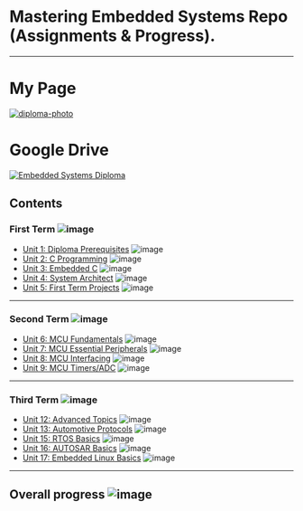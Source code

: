 # Mastering Embedded Systems Repo (Assignments & Progress).

---

# My Page

[![diploma-photo](https://user-images.githubusercontent.com/98949843/241395914-05cc79bf-9037-4a76-b6e9-2a1854e28d9d.png)](https://www.learn-in-depth.com/online-diploma/mohamed.m.alsehli%40gmail.com)

# Google Drive

[![Embedded Systems Diploma](https://user-images.githubusercontent.com/98949843/230186337-eb77c1b7-9fc9-48e7-a62c-824d9655b85b.png)](https://drive.google.com/drive/folders/14fDA-kQDxM-L3riE7fh2rkt6n-VYQuSn?usp=share_link)

## Contents

### First Term ![image](https://progress-bar.dev/100/?title=completed)

- [Unit 1: Diploma Prerequisites](https://github.com/Mo-Alsehli/Master_Embedded_Systems) ![image](https://progress-bar.dev/100/?title=No_Assignments&color=bababa)
- [Unit 2: C Programming](Unit_2_C_Programming) ![image](https://progress-bar.dev/100/)
- [Unit 3: Embedded C](Unit_3_Embedded_C) ![image](https://progress-bar.dev/100/)
- [Unit 4: System Architect](Unit_4_DataStructures) ![image](https://progress-bar.dev/100/)
- [Unit 5: First Term Projects](First_Term_Final_Projects) ![image](https://progress-bar.dev/100/)

---

### Second Term ![image](https://progress-bar.dev/0/?title=In_Progress&color=355E3B)

- [Unit 6: MCU Fundamentals](https://github.com/Mo-Alsehli/Master_Embedded_Systems) ![image](https://progress-bar.dev/100/)
- [Unit 7: MCU Essential Peripherals](https://github.com/Mo-Alsehli/Master_Embedded_Systems) ![image](https://progress-bar.dev/0/)
- [Unit 8: MCU Interfacing](https://github.com/Mo-Alsehli/Master_Embedded_Systems) ![image](https://progress-bar.dev/0/)
- [Unit 9: MCU Timers/ADC](https://github.com/Mo-Alsehli/Master_Embedded_Systems) ![image](https://progress-bar.dev/0/)

---

### Third Term ![image](https://progress-bar.dev/0/?title=Start_Soon&color=ff0000)

- [Unit 12: Advanced Topics](https://github.com/Mo-Alsehli/Master_Embedded_Systems) ![image](https://progress-bar.dev/0/)
- [Unit 13: Automotive Protocols](https://github.com/Mo-Alsehli/Master_Embedded_Systems) ![image](https://progress-bar.dev/0/)
- [Unit 15: RTOS Basics](https://github.com/Mo-Alsehli/Master_Embedded_Systems) ![image](https://progress-bar.dev/0/)
- [Unit 16: AUTOSAR Basics](https://github.com/Mo-Alsehli/Master_Embedded_Systems) ![image](https://progress-bar.dev/0/)
- [Unit 17: Embedded Linux Basics](https://github.com/Mo-Alsehli/Master_Embedded_Systems) ![image](https://progress-bar.dev/0/)

---

## Overall progress ![image](https://progress-bar.dev/1/?scale=3&title=Terms&suffix=&width=230&color=aa00ff)
